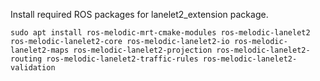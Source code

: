 Install required ROS packages for lanelet2_extension package.
```
sudo apt install ros-melodic-mrt-cmake-modules ros-melodic-lanelet2 ros-melodic-lanelet2-core ros-melodic-lanelet2-io ros-melodic-lanelet2-maps ros-melodic-lanelet2-projection ros-melodic-lanelet2-routing ros-melodic-lanelet2-traffic-rules ros-melodic-lanelet2-validation
```